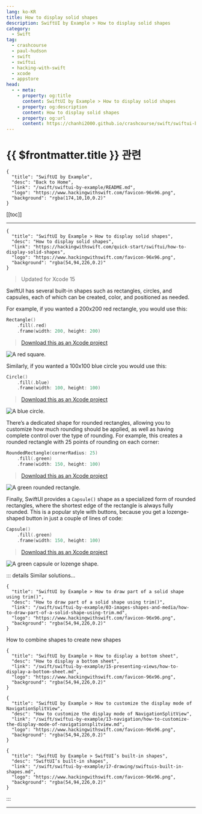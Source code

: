 ```yaml
---
lang: ko-KR
title: How to display solid shapes
description: SwiftUI by Example > How to display solid shapes
category:
  - Swift
tag: 
  - crashcourse
  - paul-hudson
  - swift
  - swiftui
  - hacking-with-swift
  - xcode
  - appstore
head:
  - - meta:
    - property: og:title
      content: SwiftUI by Example > How to display solid shapes
    - property: og:description
      content: How to display solid shapes
    - property: og:url
      content: https://chanhi2000.github.io/crashcourse/swift/swiftui-by-example/03-images-shapes-and-media/how-to-display-solid-shapes.html
---
```


# {{ $frontmatter.title }} 관련

```component VPCard
{
  "title": "SwiftUI by Example",
  "desc": "Back to Home",
  "link": "/swift/swiftui-by-example/README.md",
  "logo": "https://www.hackingwithswift.com/favicon-96x96.png",
  "background": "rgba(174,10,10,0.2)"
}
```

[[toc]]

---

```component VPCard
{
  "title": "SwiftUI by Example > How to display solid shapes",
  "desc": "How to display solid shapes",
  "link": "https://hackingwithswift.com/quick-start/swiftui/how-to-display-solid-shapes",
  "logo": "https://www.hackingwithswift.com/favicon-96x96.png",
  "background": "rgba(54,94,226,0.2)"
}
```

> Updated for Xcode 15

SwiftUI has several built-in shapes such as rectangles, circles, and capsules, each of which can be created, color, and positioned as needed.

For example, if you wanted a 200x200 red rectangle, you would use this:

```swift
Rectangle()
    .fill(.red)
    .frame(width: 200, height: 200)
```

> [<FontIcon icon="fas fa-file-zipper"/>Download this as an Xcode project](https://www.hackingwithswift.com/files/projects/swiftui/how-to-display-solid-shapes-1.zip)

![A red square.](https://www.hackingwithswift.com/img/books/quick-start/swiftui/how-to-display-solid-shapes-1~dark.png)

Similarly, if you wanted a 100x100 blue circle you would use this:

```swift
Circle()
    .fill(.blue)
    .frame(width: 100, height: 100)
```

> [<FontIcon icon="fas fa-file-zipper"/>Download this as an Xcode project](https://www.hackingwithswift.com/files/projects/swiftui/how-to-display-solid-shapes-2.zip)

![A blue circle.](https://www.hackingwithswift.com/img/books/quick-start/swiftui/how-to-display-solid-shapes-2~dark.png)

There’s a dedicated shape for rounded rectangles, allowing you to customize how much rounding should be applied, as well as having complete control over the type of rounding. For example, this creates a rounded rectangle with 25 points of rounding on each corner:

```swift
RoundedRectangle(cornerRadius: 25)
    .fill(.green)
    .frame(width: 150, height: 100)
```

> [<FontIcon icon="fas fa-file-zipper"/>Download this as an Xcode project](https://www.hackingwithswift.com/files/projects/swiftui/how-to-display-solid-shapes-3.zip)

![A green rounded rectangle.](https://www.hackingwithswift.com/img/books/quick-start/swiftui/how-to-display-solid-shapes-3~dark.png)

Finally, SwiftUI provides a `Capsule()` shape as a specialized form of rounded rectangles, where the shortest edge of the rectangle is always fully rounded. This is a popular style with buttons, because you get a lozenge-shaped button in just a couple of lines of code:

```swift
Capsule()
    .fill(.green)
    .frame(width: 150, height: 100)
```

> [<FontIcon icon="fas fa-file-zipper"/>Download this as an Xcode project](https://www.hackingwithswift.com/files/projects/swiftui/how-to-display-solid-shapes-4.zip)

![A green capsule or lozenge shape.](https://www.hackingwithswift.com/img/books/quick-start/swiftui/how-to-display-solid-shapes-4~dark.png)

::: details Similar solutions…

```component VPCard
{
  "title": "SwiftUI by Example > How to draw part of a solid shape using trim()",
  "desc": "How to draw part of a solid shape using trim()",
  "link": "/swift/swiftui-by-example/03-images-shapes-and-media/how-to-draw-part-of-a-solid-shape-using-trim.md",
  "logo": "https://www.hackingwithswift.com/favicon-96x96.png",
  "background": "rgba(54,94,226,0.2)"
}
```

How to combine shapes to create new shapes

```component VPCard
{
  "title": "SwiftUI by Example > How to display a bottom sheet",
  "desc": "How to display a bottom sheet",
  "link": "/swift/swiftui-by-example/15-presenting-views/how-to-display-a-bottom-sheet.md",
  "logo": "https://www.hackingwithswift.com/favicon-96x96.png",
  "background": "rgba(54,94,226,0.2)"
}
```

```component VPCard
{
  "title": "SwiftUI by Example > How to customize the display mode of NavigationSplitView",
  "desc": "How to customize the display mode of NavigationSplitView",
  "link": "/swift/swiftui-by-example/13-navigation/how-to-customize-the-display-mode-of-navigationsplitview.md",
  "logo": "https://www.hackingwithswift.com/favicon-96x96.png",
  "background": "rgba(54,94,226,0.2)"
}
```

```component VPCard
{
  "title": "SwiftUI by Example > SwiftUI’s built-in shapes",
  "desc": "SwiftUI’s built-in shapes",
  "link": "/swift/swiftui-by-example/17-drawing/swiftuis-built-in-shapes.md",
  "logo": "https://www.hackingwithswift.com/favicon-96x96.png",
  "background": "rgba(54,94,226,0.2)"
}
```

:::

---

<TagLinks />